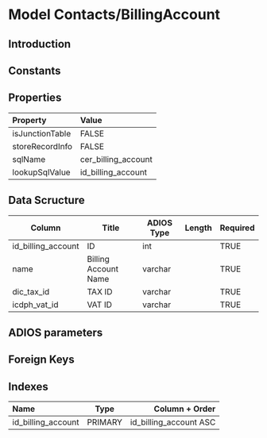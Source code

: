# Model Contacts/BillingAccount

## Introduction

## Constants

## Properties

| Property        | Value               |
| :-------------- | :------------------ |
| isJunctionTable | FALSE               |
| storeRecordInfo | FALSE               |
| sqlName         | cer_billing_account |
| lookupSqlValue  | id_billing_account  |

## Data Scructure

| Column             | Title                | ADIOS Type | Length | Required |
| ------------------ | -------------------- | ---------- | ------ | -------- |
| id_billing_account | ID                   | int        |        | TRUE     |
| name               | Billing Account Name | varchar    |        | TRUE     |
| dic_tax_id         | TAX ID               | varchar    |        | TRUE     |
| icdph_vat_id       | VAT ID               | varchar    |        | TRUE     |

## ADIOS parameters

## Foreign Keys

## Indexes

| Name               |  Type   |         Column + Order |
| :----------------- | :-----: | ---------------------: |
| id_billing_account | PRIMARY | id_billing_account ASC |
